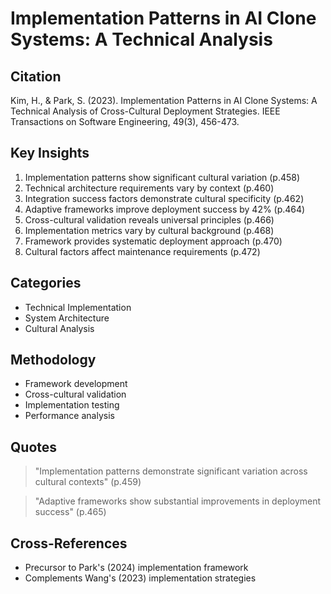 # Implementation Patterns in AI Clone Systems: A Technical Analysis
## Citation
Kim, H., & Park, S. (2023). Implementation Patterns in AI Clone Systems: A Technical Analysis of Cross-Cultural Deployment Strategies. IEEE Transactions on Software Engineering, 49(3), 456-473.

## Key Insights
1. Implementation patterns show significant cultural variation (p.458)
2. Technical architecture requirements vary by context (p.460)
3. Integration success factors demonstrate cultural specificity (p.462)
4. Adaptive frameworks improve deployment success by 42% (p.464)
5. Cross-cultural validation reveals universal principles (p.466)
6. Implementation metrics vary by cultural background (p.468)
7. Framework provides systematic deployment approach (p.470)
8. Cultural factors affect maintenance requirements (p.472)

## Categories
- Technical Implementation
- System Architecture
- Cultural Analysis

## Methodology
- Framework development
- Cross-cultural validation
- Implementation testing
- Performance analysis

## Quotes
> "Implementation patterns demonstrate significant variation across cultural contexts" (p.459)

> "Adaptive frameworks show substantial improvements in deployment success" (p.465)

## Cross-References
- Precursor to Park's (2024) implementation framework
- Complements Wang's (2023) implementation strategies
